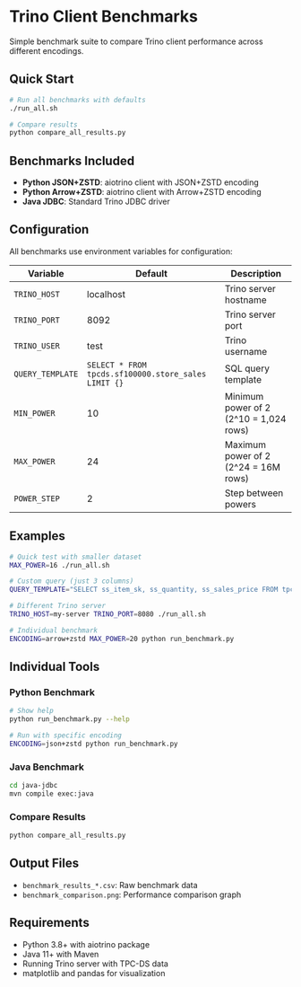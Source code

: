 # Trino Client Benchmarks

Simple benchmark suite to compare Trino client performance across different encodings.

## Quick Start

```bash
# Run all benchmarks with defaults
./run_all.sh

# Compare results
python compare_all_results.py
```

## Benchmarks Included

- **Python JSON+ZSTD**: aiotrino client with JSON+ZSTD encoding
- **Python Arrow+ZSTD**: aiotrino client with Arrow+ZSTD encoding  
- **Java JDBC**: Standard Trino JDBC driver

## Configuration

All benchmarks use environment variables for configuration:

| Variable | Default | Description |
|----------|---------|-------------|
| `TRINO_HOST` | localhost | Trino server hostname |
| `TRINO_PORT` | 8092 | Trino server port |
| `TRINO_USER` | test | Trino username |
| `QUERY_TEMPLATE` | `SELECT * FROM tpcds.sf100000.store_sales LIMIT {}` | SQL query template |
| `MIN_POWER` | 10 | Minimum power of 2 (2^10 = 1,024 rows) |
| `MAX_POWER` | 24 | Maximum power of 2 (2^24 = 16M rows) |
| `POWER_STEP` | 2 | Step between powers |

## Examples

```bash
# Quick test with smaller dataset
MAX_POWER=16 ./run_all.sh

# Custom query (just 3 columns)
QUERY_TEMPLATE="SELECT ss_item_sk, ss_quantity, ss_sales_price FROM tpcds.sf100000.store_sales LIMIT {}" ./run_all.sh

# Different Trino server
TRINO_HOST=my-server TRINO_PORT=8080 ./run_all.sh

# Individual benchmark
ENCODING=arrow+zstd MAX_POWER=20 python run_benchmark.py
```

## Individual Tools

### Python Benchmark
```bash
# Show help
python run_benchmark.py --help

# Run with specific encoding
ENCODING=json+zstd python run_benchmark.py
```

### Java Benchmark
```bash
cd java-jdbc
mvn compile exec:java
```

### Compare Results
```bash
python compare_all_results.py
```

## Output Files

- `benchmark_results_*.csv`: Raw benchmark data
- `benchmark_comparison.png`: Performance comparison graph

## Requirements

- Python 3.8+ with aiotrino package
- Java 11+ with Maven
- Running Trino server with TPC-DS data
- matplotlib and pandas for visualization
